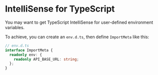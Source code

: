 # IntelliSense for TypeScript

You may want to get TypeScript IntelliSense for user-defined environment variables.

To achieve, you can create an `env.d.ts`, then define `ImportMeta` like this:

```ts
// env.d.ts
interface ImportMeta {
  readonly env: {
    readonly API_BASE_URL: string;
  };
}
```
